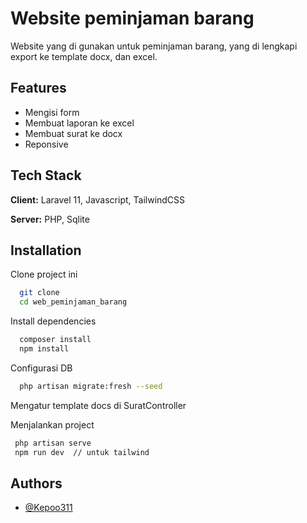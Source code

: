 
# Website peminjaman barang

Website yang di gunakan untuk peminjaman barang, yang di lengkapi export ke template docx, dan excel.


## Features

- Mengisi form
- Membuat laporan ke excel
- Membuat surat ke docx
- Reponsive


## Tech Stack

**Client:** Laravel 11, Javascript, TailwindCSS

**Server:** PHP, Sqlite


## Installation

Clone project ini

```bash
  git clone 
  cd web_peminjaman_barang
```

Install dependencies

```bash
  composer install
  npm install
```

Configurasi DB

```bash
  php artisan migrate:fresh --seed
```

Mengatur template docs di SuratController

Menjalankan project

 ```bash
  php artisan serve
  npm run dev  // untuk tailwind
```   
## Authors

- [@Kepoo311](https://www.github.com/kepoo311)

